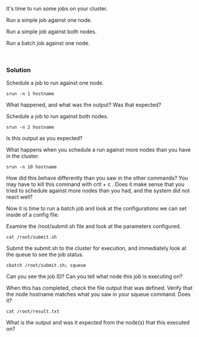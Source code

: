It's time to run some jobs on your cluster.

Run a simple job against one node.

Run a simple job against both nodes.

Run a batch job against one node.

<br>

### Solution



Schedule a job to run against one node.

```plain
srun -n 1 hostname
```

What happened, and what was the output? Was that expected?

Schedule a job to run against both nodes.

```plain
srun -n 2 hostname
```

Is this output as you expected?

What happens when you schedule a run against more nodes than you have in the cluster.

```plain
srun -n 10 hostname
```

How did this behave differently than you saw in the other commands? You may have to kill this command with crtl + c . Does it make sense that you tried to schedule against more nodes than you had, and the system did not react well?

Now it is time to run a batch job and look at the configurations we can set inside of a config file.

Examine the /root/submit.sh file and look at the parameters configured.

```plain
cat /root/submit.sh
```

Submit the submit.sh to the cluster for execution, and immediately look at the queue to see the job status.

```plain
sbatch /root/submit.sh; squeue
```

Can you see the job ID? Can you tell what node this job is executing on?

When this has completed, check the file output that was defined. Verify that the node hostname matches what you saw in your squeue command. Does it? 

```plain
cat /root/result.txt
```

What is the output and was it expected from the node(s) that this executed on?

